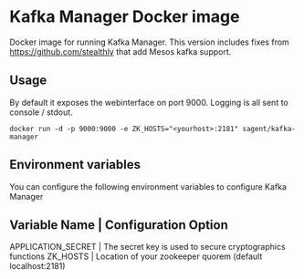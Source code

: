 # Kafka Manager Docker image

Docker image for running Kafka Manager. This version includes fixes from https://github.com/stealthly that add Mesos kafka support.

## Usage
By default it exposes the webinterface on port 9000. Logging is all sent to console / stdout.

```
docker run -d -p 9000:9000 -e ZK_HOSTS="<yourhost>:2181" sagent/kafka-manager
```

## Environment variables

You can configure the following environment variables to configure Kafka Manager

Variable Name       | Configuration Option
------------------------------------
APPLICATION_SECRET  | The secret key is used to secure cryptographics functions
ZK_HOSTS            | Location of your zookeeper quorem (default localhost:2181)